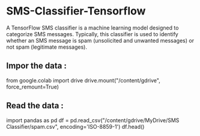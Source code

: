 # SMS-Classifier-Tensorflow
A TensorFlow SMS classifier is a machine learning model designed to categorize SMS messages. Typically, this classifier is used to identify whether an SMS message is spam (unsolicited and unwanted messages) or not spam (legitimate messages).


## Impor the data :
   from google.colab import drive
   drive.mount("/content/gdrive", force_remount=True)
## Read the data : 
   import pandas as pd
   df = pd.read_csv("/content/gdrive/MyDrive/SMS Classifier/spam.csv", encoding='ISO-8859-1')
   df.head()


   

